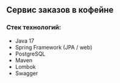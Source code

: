## Сервис заказов в кофейне

### Стек технологий:
 
- Java 17
- Spring Framework (JPA / web)
- PostgreSQL
- Maven
- Lombok
- Swagger